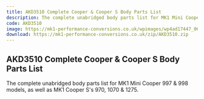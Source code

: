 ```yaml
---
title: AKD3510 Complete Cooper & Cooper S Body Parts List
description: The complete unabridged body parts list for MK1 Mini Cooper 997 & 998 models, as well as MK1 Cooper S's 970, 1070 & 1275.
code: AKD3510
image: https://mk1-performance-conversions.co.uk/wpimages/wp4ad17447_06.png
download: https://mk1-performance-conversions.co.uk/zip/AKD3510.zip
---
```


<!-- Content of the page -->

## AKD3510 Complete Cooper & Cooper S Body Parts List

The complete unabridged body parts list for MK1 Mini Cooper 997 & 998 models, as well as MK1 Cooper S's 970, 1070 & 1275.
